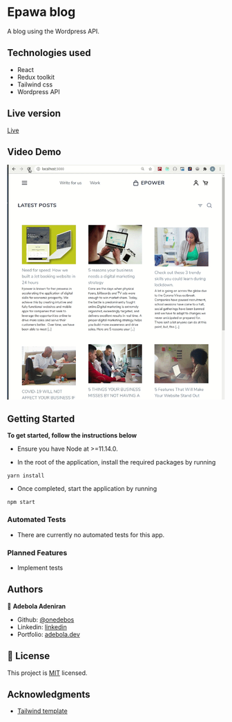 # Epawa blog

A blog using the Wordpress API.

## Technologies used

- React
- Redux toolkit
- Tailwind css
- Wordpress API

## Live version

[Live](https://epawa.netlify.app)

## Video Demo

![video_demo](/epawa.gif)

## Getting Started

**To get started, follow the instructions below**

- Ensure you have Node at >=11.14.0.

- In the root of the application, install the required packages by running

```
yarn install
```

- Once completed, start the application by running

```
npm start
```

### Automated Tests

- There are currently no automated tests for this app.

### Planned Features

- Implement tests

## Authors

👤 **Adebola Adeniran**

- Github: [@onedebos](https://github.com/onedebos)
- Linkedin: [linkedin](https://www.linkedin.com/in/adebola-niran/)
- Portfolio: [adebola.dev](https://www.adebola.dev/)

## 📝 License

This project is [MIT](lic.url) licensed.

## Acknowledgments

- [Tailwind template](https://www.tailwindtoolbox.com/templates/nordic-store)
